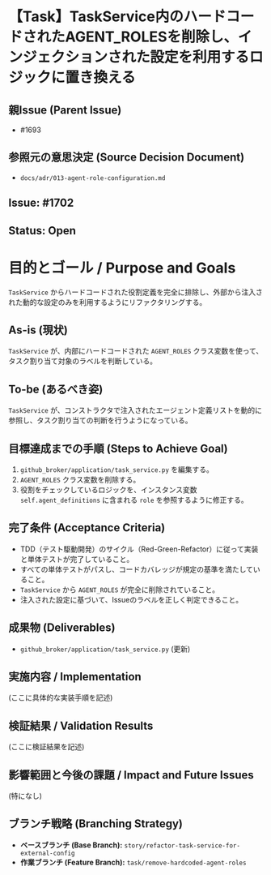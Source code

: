 # 【Task】TaskService内のハードコードされたAGENT_ROLESを削除し、インジェクションされた設定を利用するロジックに置き換える

## 親Issue (Parent Issue)
- #1693

## 参照元の意思決定 (Source Decision Document)
- `docs/adr/013-agent-role-configuration.md`

## Issue: #1702
## Status: Open

# 目的とゴール / Purpose and Goals
`TaskService` からハードコードされた役割定義を完全に排除し、外部から注入された動的な設定のみを利用するようにリファクタリングする。

## As-is (現状)
`TaskService` が、内部にハードコードされた `AGENT_ROLES` クラス変数を使って、タスク割り当て対象のラベルを判断している。

## To-be (あるべき姿)
`TaskService` が、コンストラクタで注入されたエージェント定義リストを動的に参照し、タスク割り当ての判断を行うようになっている。

## 目標達成までの手順 (Steps to Achieve Goal)
1. `github_broker/application/task_service.py` を編集する。
2. `AGENT_ROLES` クラス変数を削除する。
3. 役割をチェックしているロジックを、インスタンス変数 `self.agent_definitions` に含まれる `role` を参照するように修正する。

## 完了条件 (Acceptance Criteria)
- TDD（テスト駆動開発）のサイクル（Red-Green-Refactor）に従って実装と単体テストが完了していること。
- すべての単体テストがパスし、コードカバレッジが規定の基準を満たしていること。
- `TaskService` から `AGENT_ROLES` が完全に削除されていること。
- 注入された設定に基づいて、Issueのラベルを正しく判定できること。

## 成果物 (Deliverables)
- `github_broker/application/task_service.py` (更新)

## 実施内容 / Implementation
(ここに具体的な実装手順を記述)

## 検証結果 / Validation Results
(ここに検証結果を記述)

## 影響範囲と今後の課題 / Impact and Future Issues
(特になし)

## ブランチ戦略 (Branching Strategy)
- **ベースブランチ (Base Branch):** `story/refactor-task-service-for-external-config`
- **作業ブランチ (Feature Branch):** `task/remove-hardcoded-agent-roles`